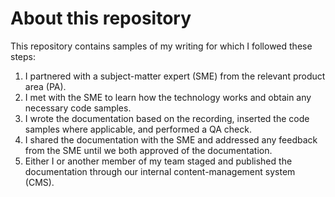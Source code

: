 # About this repository

This repository contains samples of my writing for which I followed these steps: 
1. I partnered with a subject-matter expert (SME) from the relevant product area (PA).
1. I met with the SME to learn how the technology works and obtain any necessary code samples.
1. I wrote the documentation based on the recording, inserted the code samples where applicable, and performed a QA check.
1. I shared the documentation with the SME and addressed any feedback from the SME until we both approved of the documentation. 
1. Either I or another member of my team staged and published the documentation through our internal content-management system (CMS).
